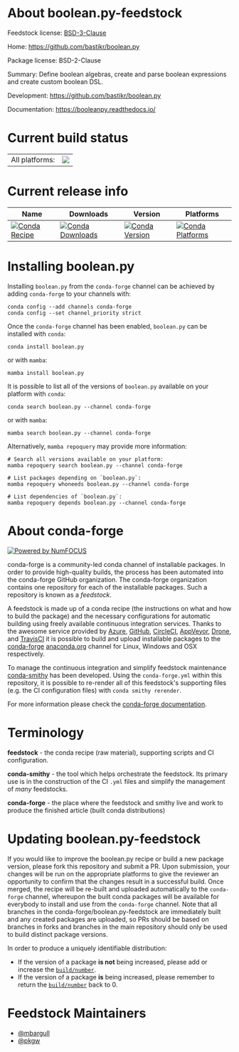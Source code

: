 About boolean.py-feedstock
==========================

Feedstock license: [BSD-3-Clause](https://github.com/conda-forge/boolean.py-feedstock/blob/main/LICENSE.txt)

Home: https://github.com/bastikr/boolean.py

Package license: BSD-2-Clause

Summary: Define boolean algebras, create and parse boolean expressions and create custom boolean DSL.


Development: https://github.com/bastikr/boolean.py

Documentation: https://booleanpy.readthedocs.io/

Current build status
====================


<table><tr><td>All platforms:</td>
    <td>
      <a href="https://dev.azure.com/conda-forge/feedstock-builds/_build/latest?definitionId=8342&branchName=main">
        <img src="https://dev.azure.com/conda-forge/feedstock-builds/_apis/build/status/boolean.py-feedstock?branchName=main">
      </a>
    </td>
  </tr>
</table>

Current release info
====================

| Name | Downloads | Version | Platforms |
| --- | --- | --- | --- |
| [![Conda Recipe](https://img.shields.io/badge/recipe-boolean.py-green.svg)](https://anaconda.org/conda-forge/boolean.py) | [![Conda Downloads](https://img.shields.io/conda/dn/conda-forge/boolean.py.svg)](https://anaconda.org/conda-forge/boolean.py) | [![Conda Version](https://img.shields.io/conda/vn/conda-forge/boolean.py.svg)](https://anaconda.org/conda-forge/boolean.py) | [![Conda Platforms](https://img.shields.io/conda/pn/conda-forge/boolean.py.svg)](https://anaconda.org/conda-forge/boolean.py) |

Installing boolean.py
=====================

Installing `boolean.py` from the `conda-forge` channel can be achieved by adding `conda-forge` to your channels with:

```
conda config --add channels conda-forge
conda config --set channel_priority strict
```

Once the `conda-forge` channel has been enabled, `boolean.py` can be installed with `conda`:

```
conda install boolean.py
```

or with `mamba`:

```
mamba install boolean.py
```

It is possible to list all of the versions of `boolean.py` available on your platform with `conda`:

```
conda search boolean.py --channel conda-forge
```

or with `mamba`:

```
mamba search boolean.py --channel conda-forge
```

Alternatively, `mamba repoquery` may provide more information:

```
# Search all versions available on your platform:
mamba repoquery search boolean.py --channel conda-forge

# List packages depending on `boolean.py`:
mamba repoquery whoneeds boolean.py --channel conda-forge

# List dependencies of `boolean.py`:
mamba repoquery depends boolean.py --channel conda-forge
```


About conda-forge
=================

[![Powered by
NumFOCUS](https://img.shields.io/badge/powered%20by-NumFOCUS-orange.svg?style=flat&colorA=E1523D&colorB=007D8A)](https://numfocus.org)

conda-forge is a community-led conda channel of installable packages.
In order to provide high-quality builds, the process has been automated into the
conda-forge GitHub organization. The conda-forge organization contains one repository
for each of the installable packages. Such a repository is known as a *feedstock*.

A feedstock is made up of a conda recipe (the instructions on what and how to build
the package) and the necessary configurations for automatic building using freely
available continuous integration services. Thanks to the awesome service provided by
[Azure](https://azure.microsoft.com/en-us/services/devops/), [GitHub](https://github.com/),
[CircleCI](https://circleci.com/), [AppVeyor](https://www.appveyor.com/),
[Drone](https://cloud.drone.io/welcome), and [TravisCI](https://travis-ci.com/)
it is possible to build and upload installable packages to the
[conda-forge](https://anaconda.org/conda-forge) [anaconda.org](https://anaconda.org/)
channel for Linux, Windows and OSX respectively.

To manage the continuous integration and simplify feedstock maintenance
[conda-smithy](https://github.com/conda-forge/conda-smithy) has been developed.
Using the ``conda-forge.yml`` within this repository, it is possible to re-render all of
this feedstock's supporting files (e.g. the CI configuration files) with ``conda smithy rerender``.

For more information please check the [conda-forge documentation](https://conda-forge.org/docs/).

Terminology
===========

**feedstock** - the conda recipe (raw material), supporting scripts and CI configuration.

**conda-smithy** - the tool which helps orchestrate the feedstock.
                   Its primary use is in the construction of the CI ``.yml`` files
                   and simplify the management of *many* feedstocks.

**conda-forge** - the place where the feedstock and smithy live and work to
                  produce the finished article (built conda distributions)


Updating boolean.py-feedstock
=============================

If you would like to improve the boolean.py recipe or build a new
package version, please fork this repository and submit a PR. Upon submission,
your changes will be run on the appropriate platforms to give the reviewer an
opportunity to confirm that the changes result in a successful build. Once
merged, the recipe will be re-built and uploaded automatically to the
`conda-forge` channel, whereupon the built conda packages will be available for
everybody to install and use from the `conda-forge` channel.
Note that all branches in the conda-forge/boolean.py-feedstock are
immediately built and any created packages are uploaded, so PRs should be based
on branches in forks and branches in the main repository should only be used to
build distinct package versions.

In order to produce a uniquely identifiable distribution:
 * If the version of a package **is not** being increased, please add or increase
   the [``build/number``](https://docs.conda.io/projects/conda-build/en/latest/resources/define-metadata.html#build-number-and-string).
 * If the version of a package **is** being increased, please remember to return
   the [``build/number``](https://docs.conda.io/projects/conda-build/en/latest/resources/define-metadata.html#build-number-and-string)
   back to 0.

Feedstock Maintainers
=====================

* [@mbargull](https://github.com/mbargull/)
* [@pkgw](https://github.com/pkgw/)

